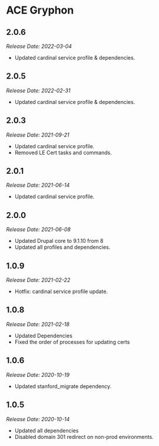 # ACE Gryphon

2.0.6
--------------------------------------------------------------------------------
_Release Date: 2022-03-04_

- Updated cardinal service profile & dependencies.

2.0.5
--------------------------------------------------------------------------------
_Release Date: 2022-02-31_

- Updated cardinal service profile & dependencies.

2.0.3
--------------------------------------------------------------------------------
_Release Date: 2021-09-21_

- Updated cardinal service profile.
- Removed LE Cert tasks and commands.

2.0.1
--------------------------------------------------------------------------------
_Release Date: 2021-06-14_

- Updated cardinal service profile.

2.0.0
--------------------------------------------------------------------------------
_Release Date: 2021-06-08_

- Updated Drupal core to 9.1.10 from 8
- Updated all profiles and dependencies.

1.0.9
--------------------------------------------------------------------------------
_Release Date: 2021-02-22_

- Hotfix: cardinal service profile update.


1.0.8
--------------------------------------------------------------------------------
_Release Date: 2021-02-18_

- Updated Dependencies
- Fixed the order of processes for updating certs

1.0.6
--------------------------------------------------------------------------------
_Release Date: 2020-10-19_

- Updated stanford_migrate dependency.

1.0.5
--------------------------------------------------------------------------------
_Release Date: 2020-10-14_

- Updated all dependencies
- Disabled domain 301 redirect on non-prod environments.
